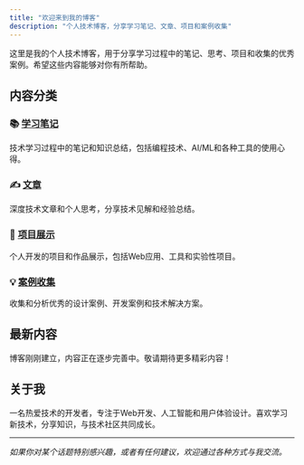 ```yaml
---
title: "欢迎来到我的博客"
description: "个人技术博客，分享学习笔记、文章、项目和案例收集"
---
```




这里是我的个人技术博客，用于分享学习过程中的笔记、思考、项目和收集的优秀案例。希望这些内容能够对你有所帮助。

## 内容分类

### 📚 [学习笔记](notes/)
技术学习过程中的笔记和知识总结，包括编程技术、AI/ML和各种工具的使用心得。

### ✍️ [文章](articles/)
深度技术文章和个人思考，分享技术见解和经验总结。

### 🚀 [项目展示](projects/)
个人开发的项目和作品展示，包括Web应用、工具和实验性项目。

### 💡 [案例收集](cases/)
收集和分析优秀的设计案例、开发案例和技术解决方案。

## 最新内容

博客刚刚建立，内容正在逐步完善中。敬请期待更多精彩内容！

## 关于我

一名热爱技术的开发者，专注于Web开发、人工智能和用户体验设计。喜欢学习新技术，分享知识，与技术社区共同成长。

---

*如果你对某个话题特别感兴趣，或者有任何建议，欢迎通过各种方式与我交流。*